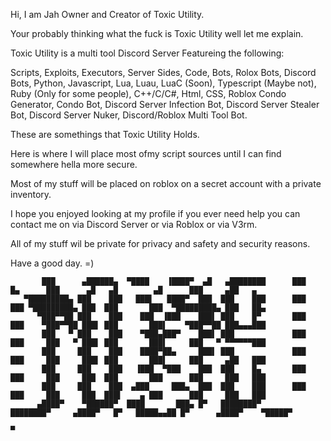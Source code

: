 Hi, I am Jah Owner and Creator of Toxic Utility.

Your probably thinking what the fuck is Toxic Utility well let me explain.

Toxic Utility is a multi tool Discord Server Featureing the following: 

Scripts,
Exploits,
Executors,
Server Sides,
Code,
Bots,
Rolox Bots, 
Discord Bots,
Python,
Javascript,
Lua,
Luau,
LuaC (Soon),
Typescript (Maybe not),
Ruby (Only for some people),
C++/C/C#,
Html,
CSS,
Roblox Condo Generator,
Condo Bot,
Discord Server Infection Bot,
Discord Server Stealer Bot,
Discord Server Nuker,
Discord/Roblox Multi Tool Bot.

These are somethings that Toxic Utility Holds.

Here is where I will place most ofmy script sources until I can find somewhere hella more secure.

Most of my stuff will be placed on roblox on a secret account with a private inventory.



I hope you enjoyed looking at my profile if you ever need help you can contact me on via Discord Server or via Roblox or via V3rm.

All of my stuff wil be private for privacy and safety and security reasons.

Have a good day. =)

```
       ███      ▄██████▄  ▀████    ▐████▀  ▄█   ▄████████      ███    █▄      ███      ▄█   ▄█        ▄█      ███     ▄██   ▄   
   ▀█████████▄ ███    ███   ███▌   ████▀  ███  ███    ███      ███    ███ ▀█████████▄ ███  ███       ███  ▀█████████▄ ███   ██▄ 
      ▀███▀▀██ ███    ███    ███  ▐███    ███▌ ███    █▀       ███    ███    ▀███▀▀██ ███▌ ███       ███▌    ▀███▀▀██ ███▄▄▄███ 
       ███   ▀ ███    ███    ▀███▄███▀    ███▌ ███             ███    ███     ███   ▀ ███▌ ███       ███▌     ███   ▀ ▀▀▀▀▀▀███ 
       ███     ███    ███    ████▀██▄     ███▌ ███             ███    ███     ███     ███▌ ███       ███▌     ███     ▄██   ███ 
       ███     ███    ███   ▐███  ▀███    ███  ███    █▄       ███    ███     ███     ███  ███       ███      ███     ███   ███ 
       ███     ███    ███  ▄███     ███▄  ███  ███    ███      ███    ███     ███     ███  ███▌    ▄ ███      ███     ███   ███ 
      ▄████▀    ▀██████▀  ████       ███▄ █▀   ████████▀       ████████▀     ▄████▀   █▀   █████▄▄██ █▀      ▄████▀    ▀█████▀ 
                                                                                        ▀                                    
```

